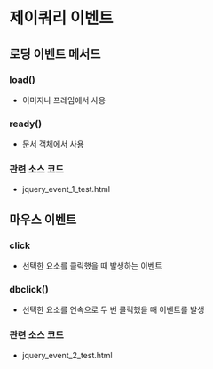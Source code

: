 # 제이쿼리 이벤트
## 로딩 이벤트 메서드
### load()
- 이미지나 프레임에서 사용
### ready()
- 문서 객체에서 사용
### 관련 소스 코드
- jquery_event_1_test.html
## 마우스 이벤트
### click
- 선택한 요소를 클릭했을 때 발생하는 이벤트
### dbclick()
- 선택한 요소를 연속으로 두 번 클릭했을 때 이벤트를 발생
### 관련 소스 코드
- jquery_event_2_test.html
